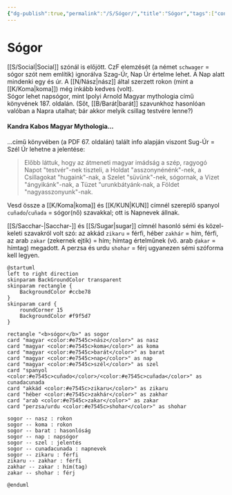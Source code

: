 ```yaml
---
{"dg-publish":true,"permalink":"/S/Sógor/","title":"Sógor","tags":["containsaigenerateddiagram"],"created":"2024-11-08T15:26","updated":"2024-11-08T15:31"}
---
```



# Sógor

[[S/Social\|Social]] szónál is előjött. CzF elemzését (a német `schwager` = sógor szót nem említik) ignorálva Szag-Úr, Nap Úr értelme lehet. A Nap alatt mindenki egy és úr. A [[N/Nász\|nász]] által szerzett rokon (mint a [[K/Koma\|koma]]) még inkább kedves (volt).  
Sógor lehet napsógor, mint Ipolyi Arnold Magyar mythologia című könyvének 187. oldalán. (Sőt, [[B/Barát\|barát]] szavunkhoz hasonlóan valóban a Napra utalhat; bár akkor melyik csillag testvére lenne?)  

#### Kandra Kabos Magyar Mythologia...  

...című könyvében (a PDF 67. oldalán) talált info alapján viszont Sug-Úr = Szél Úr lehetne a jelentése:  
> Előbb láttuk, hogy az átmeneti magyar imádság a szép, ragyogó Napot "testvér"-nek tiszteli, a Holdat "asszonynénénk"-nek, a Csillagokat "hugaink"-nak, a Szelet "süvünk"-nek, sógornak, a Vizet "ángyikánk"-nak, a Tüzet "urunkbátyánk-nak, a Földet "nagyasszonyunk"-nak.  

Vesd össze a [[K/Koma\|koma]] és [[K/KUN\|KUN]] címnél szereplő spanyol `cuñado`/`cuñada` = sógor(nő) szavakkal; ott is Napnevek állnak.  

[[S/Sacchar-\|Sacchar-]] és [[S/Sugar\|sugar]] címnél hasonló sémi és közel-keleti szavakról volt szó: az akkád `zikaru` = férfi, héber `zakhár` = hím, férfi, az arab `zakar` (zekernek ejtik) = hím; hímtag értelműnek (vö. arab `ḏakar` = hímtag) megadott. A perzsa és urdu `shohar` = férj ugyanezen sémi szóforma kell legyen.  

```plantuml-svg
@startuml
left to right direction
skinparam BackGroundColor transparent
skinparam rectangle {
    BackgroundColor #ccbe78
}
skinparam card {
    roundCorner 15
    BackgroundColor #f9f5d7
}

rectangle "<b>sógor</b>" as sogor
card "magyar <color:#e7545c>nász</color>" as nasz
card "magyar <color:#e7545c>koma</color>" as koma
card "magyar <color:#e7545c>barát</color>" as barat
card "magyar <color:#e7545c>nap</color>" as nap
card "magyar <color:#e7545c>szél</color>" as szel
card "spanyol <color:#e7545c>cuñado</color>/<color:#e7545c>cuñada</color>" as cunadacunada
card "akkád <color:#e7545c>zikaru</color>" as zikaru
card "héber <color:#e7545c>zakhár</color>" as zakhar
card "arab <color:#e7545c>zakar</color>" as zakar
card "perzsa/urdu <color:#e7545c>shohar</color>" as shohar

sogor -- nasz : rokon
sogor -- koma : rokon
sogor -- barat : hasonlóság
sogor -- nap : napsógor
sogor -- szel : jelentés
sogor -- cunadacunada : napnevek
sogor -- zikaru : férfi
zikaru -- zakhar : férfi
zakhar -- zakar : hím(tag)
zakar -- shohar : férj

@enduml
```